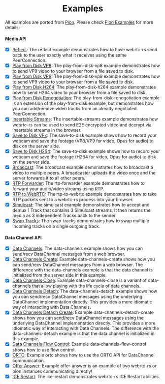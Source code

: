 <h1 align="center">
  Examples
</h1>

All examples are ported from [Pion](https://github.com/pion/webrtc/tree/master/examples#readme). Please check [Pion Examples](https://github.com/pion/webrtc/tree/master/examples#readme) for more details:

#### Media API
- [x] [Reflect](reflect): The reflect example demonstrates how to have webrtc-rs send back to the user exactly what it receives using the same PeerConnection.
- [x] [Play from Disk VP8](play-from-disk-vp8): The play-from-disk-vp8 example demonstrates how to send VP8 video to your browser from a file saved to disk.
- [x] [Play from Disk VP9](play-from-disk-vp9): The play-from-disk-vp9 example demonstrates how to send VP9 video to your browser from a file saved to disk.
- [x] [Play from Disk H264](play-from-disk-h264): The play-from-disk-h264 example demonstrates how to send H264 video to your browser from a file saved to disk.
- [x] [Play from Disk Renegotiation](play-from-disk-renegotiation): The play-from-disk-renegotiation example is an extension of the play-from-disk example, but demonstrates how you can add/remove video tracks from an already negotiated PeerConnection.
- [x] [Insertable Streams](insertable-streams): The insertable-streams example demonstrates how webrtc-rs can be used to send E2E encrypted video and decrypt via insertable streams in the browser.
- [x] [Save to Disk VPx](save-to-disk-vpx): The save-to-disk example shows how to record your webcam and save the footage (VP8/VP9 for video, Opus for audio) to disk on the server side.
- [x] [Save to Disk H264](save-to-disk-h264): The save-to-disk example shows how to record your webcam and save the footage (H264 for video, Opus for audio) to disk on the server side.
- [x] [Broadcast](broadcast): The broadcast example demonstrates how to broadcast a video to multiple peers. A broadcaster uploads the video once and the server forwards it to all other peers.
- [x] [RTP Forwarder](rtp-forwarder): The rtp-forwarder example demonstrates how to forward your audio/video streams using RTP.
- [x] [RTP to WebRTC](rtp-to-webrtc): The rtp-to-webrtc example demonstrates how to take RTP packets sent to a webrtc-rs process into your browser.
- [x] [Simulcast](simulcast): The simulcast example demonstrates how to accept and demux 1 Track that contains 3 Simulcast streams. It then returns the media as 3 independent Tracks back to the sender.
- [x] [Swap Tracks](swap-tracks): The swap-tracks demonstrates how to swap multiple incoming tracks on a single outgoing track.

#### Data Channel API
- [x] [Data Channels](data-channels): The data-channels example shows how you can send/recv DataChannel messages from a web browser.
- [x] [Data Channels Create](data-channels-create): Example data-channels-create shows how you can send/recv DataChannel messages from a web browser. The difference with the data-channels example is that the data channel is initialized from the server side in this example.
- [x] [Data Channels Close](data-channels-close): Example data-channels-close is a variant of data-channels that allow playing with the life cycle of data channels.
- [x] [Data Channels Detach](data-channels-detach): The data-channels-detach example shows how you can send/recv DataChannel messages using the underlying DataChannel implementation directly. This provides a more idiomatic way of interacting with Data Channels.
- [x] [Data Channels Detach Create](data-channels-detach-create): Example data-channels-detach-create shows how you can send/recv DataChannel messages using the underlying DataChannel implementation directly. This provides a more idiomatic way of interacting with Data Channels. The difference with the data-channels-detach example is that the data channel is initialized in this example.
- [x] [Data Channels Flow Control](data-channels-flow-control): Example data-channels-flow-control shows how to use flow control.
- [x] [ORTC](ortc): Example ortc shows how to use the ORTC API for DataChannel communication.
- [x] [Offer Answer](offer-answer): Example offer-answer is an example of two webrtc-rs or pion instances communicating directly!
- [x] [ICE Restart](ice-restart): The ice-restart demonstrates webrtc-rs ICE Restart abilities.

